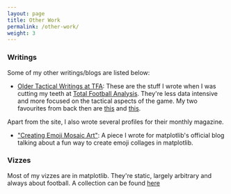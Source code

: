 ```yaml
---
layout: page
title: Other Work
permalink: /other-work/
weight: 3
---
```


### Writings 

Some of my other writings/blogs are listed below: 

* [Older Tactical Writings at TFA](https://totalfootballanalysis.com/author/abhishek-sharma): These are the stuff I wrote when I was cutting my teeth at [Total Football Analysis](https://totalfootballanalysis.com/). They're less data intensive and more focused on the tactical aspects of the game. My two favourites from back then are [this](https://totalfootballanalysis.com/match-analysis/premier-league-201920-arsenal-vs-burnley-tactical-analysis-tactics) and [this](https://totalfootballanalysis.com/match-analysis/tactical-preview/arsenal-201920-season-preview-scout-report-tactical-analysis-tactics). 

Apart from the site, I also wrote several profiles for their monthly magazine. 

* ["Creating Emoji Mosaic Art"](https://matplotlib.org/matplotblog/posts/emoji-mosaic-art/): A piece I wrote for matplotlib's official blog talking about a fun way to create emoji collages in matplotlib. 

### Vizzes

Most of my vizzes are in matplotlib. They're static, largely arbitrary and always about football. A collection can be found [here](https://twitter.com/i/events/1287573886700105728)
